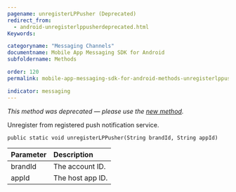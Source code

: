 ```yaml
---
pagename: unregisterLPPusher (Deprecated)
redirect_from:
  - android-unregisterlppusherdeprecated.html
Keywords:

categoryname: "Messaging Channels"
documentname: Mobile App Messaging SDK for Android
subfoldername: Methods

order: 120
permalink: mobile-app-messaging-sdk-for-android-methods-unregisterlppusher-(deprecated).html

indicator: messaging
---
```


*This method was deprecated — please use the [new method](android-unregisterlppusher.html).*

Unregister from registered push notification service.

`public static void unregisterLPPusher(String brandId, String appId)`

| Parameter | Description |
| :--- | :--- |
| brandId | The account ID. |
| appId | The host app ID. |